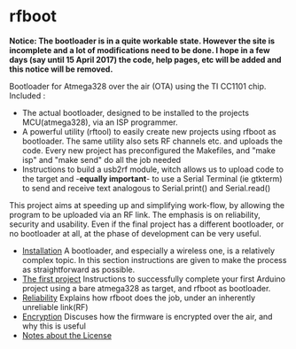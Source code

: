 # rfboot

**Notice: The bootloader is in a quite workable state. However the site is incomplete and a lot of modifications need to be done.
I hope in a few days (say until 15 April 2017) the code, help pages, etc will be added and this notice will be removed.**

Bootloader for Atmega328 over the air (OTA) using the TI CC1101 chip.
Included :

- The actual bootloader, designed to be installed to the projects MCU(atmega328), via an
ISP programmer.
- A powerful utility (rftool) to easily create new projects using rfboot as bootloader.
The same utility also sets RF channels etc. and uploads the code. Every new project has
preconfigured the Makefiles, and "make isp" and "make send" do all the job  needed
- Instructions to build a usb2rf module, witch allows us to upload code to the target and
-**equally important**- to use a Serial Terminal (ie gtkterm) to send and receive text
analogous to Serial.print() and Serial.read()

This project aims at speeding up and simplifying work-flow, by allowing the program to be
uploaded via an RF link. The emphasis is on reliability, security and usability. Even
if the final project has a different bootloader, or no bootloader at all, at the phase of
development can be very useful.

- [Installation](help/Installation.md) A bootloader, and especially a wireless one, is a relatively complex topic. In this section instructions are given to make the process as straightforward as possible.
- [The first project](help/The-First-Project.md) Instructions to successfully complete your first Arduino project using a bare atmega328 as target, and rfboot as bootloader.
- [Reliability](help/Reliability.md) Explains how rfboot does the job, under an inherently unreliable link(RF)
- [Encryption](help/Encryption.md) Discuses how the firmware is encrypted over the air, and why this is useful
- [Notes about the License](help/Notes-about-the-License.md)
